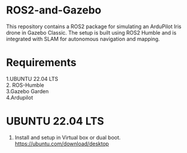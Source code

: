 # ROS2-and-Gazebo
This repository contains a ROS2 package for simulating an ArduPilot Iris drone in Gazebo Classic. The setup is built using ROS2 Humble and is integrated with SLAM for autonomous navigation and mapping.
# Requirements
1.UBUNTU 22.04 LTS </br>
2. ROS-Humble </br>
3.Gazebo Garden </br>
4.Ardupilot </br>

# UBUNTU 22.04 LTS
1. Install and setup in Virtual box or dual boot. </br>
https://ubuntu.com/download/desktop </br>
